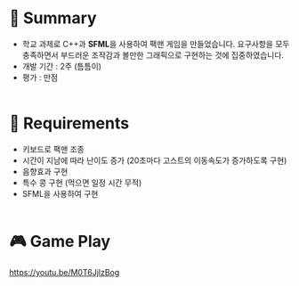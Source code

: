 # 📔 Summary
 * 학교 과제로 C++과 **SFML**을 사용하여 팩맨 게임을 만들었습니다. 요구사항을 모두 충족하면서 부드러운 조작감과 볼만한 그래픽으로 구현하는 것에 집중하였습니다.
 * 개발 기간 : 2주 (틈틈이)
 * 평가 : 만점
<br></br>

# 📝 Requirements
 * 키보드로 팩맨 조종
 * 시간이 지남에 따라 난이도 증가 (20초마다 고스트의 이동속도가 증가하도록 구현)
 * 음향효과 구현
 * 특수 콩 구현 (먹으면 일정 시간 무적)
 * SFML을 사용하여 구현
<br></br>

# 🎮 Game Play
https://youtu.be/M0T6JjlzBog
<br></br>
